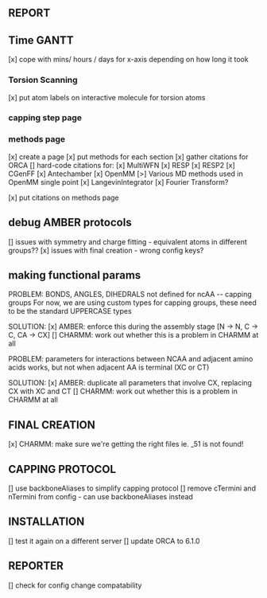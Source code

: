## REPORT
## Time GANTT
[x] cope with mins/ hours / days for x-axis depending on how long it took

### Torsion Scanning
[x] put atom labels on interactive molecule for torsion atoms

### capping step page

### methods page
[x] create a page
[x] put methods for each section 
[x] gather citations for ORCA
[] hard-code citations for:
    [x] MultiWFN
    [x] RESP
    [x] RESP2
    [x] CGenFF
    [x] Antechamber
    [x] OpenMM
    [>] Various MD methods used in OpenMM single point
        [x] LangevinIntegrator
    [x] Fourier Transform?


[x] put citations on methods page


## debug AMBER protocols
[] issues with symmetry and charge fitting - equivalent atoms in different groups??
[x] issues with final creation - wrong config keys?

## making functional params
PROBLEM: BONDS, ANGLES, DIHEDRALS not defined for ncAA -- capping groups
        For now, we are using custom types for capping groups, these need to be the standard UPPERCASE types

SOLUTION:
[x] AMBER: enforce this during the assembly stage [N -> N, C -> C, CA -> CX]
[]  CHARMM: work out whether this is a problem in CHARMM at all

PROBLEM: parameters for interactions between NCAA and adjacent amino acids works, but not when adjacent AA is terminal (XC or CT)

SOLUTION:
[x] AMBER: duplicate all parameters that involve CX, replacing CX with XC and CT
[] CHARMM: work out whether this is a problem in CHARMM at all

## FINAL CREATION
[x] CHARMM: make sure we're getting the right files ie. _51 is not found!


## CAPPING PROTOCOL
[] use backboneAliases to simplify capping protocol
[] remove cTermini and nTermini from config - can use backboneAliases instead

## INSTALLATION
[] test it again on a different server
[] update ORCA to 6.1.0 

## REPORTER
[] check for config change compatability